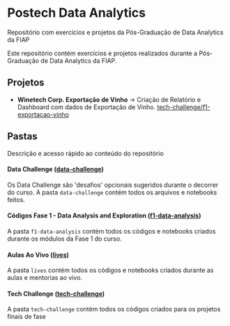 # Postech Data Analytics

Repositório com exercícios e projetos da Pós-Graduação de Data Analytics da FIAP

Este repositório contém exercícios e projetos realizados durante a Pós-Graduação de Data Analytics da FIAP.

## Projetos

- **Winetech Corp. Exportação de Vinho** -> Criação de Relatório e Dashboard com dados de Exportação de Vinho. [tech-challenge/f1-exportacao-vinho](tech-challenge/f1-exportacao-vinho)

## Pastas

Descrição e acesso rápido ao conteúdo do repositório

#### Data Challenge ([data-challenge](/data-challenge))

Os Data Challenge são 'desafios' opcionais sugeridos durante o decorrer do curso. A pasta `data-challenge` contém todos os arquivos e notebooks feitos.

#### Códigos Fase 1 - Data Analysis and Exploration ([f1-data-analysis](/f1-data-analysis))

A pasta `f1-data-analysis` contém todos os códigos e notebooks criados durante os módulos da Fase 1 do curso.

#### Aulas Ao Vivo ([lives](/lives))

A pasta `lives` contém todos os códigos e notebooks criados durante as aulas e mentorias ao vivo.

#### Tech Challenge ([tech-challenge](/tech-challenge))

A pasta `tech-challenge` contém todos os códigos criados para os projetos finais de fase

